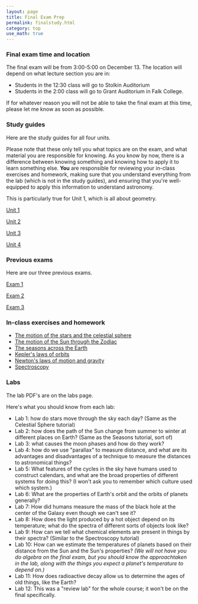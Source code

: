 ```yaml
---
layout: page
title: Final Exam Prep
permalink: finalstudy.html 
category: top
use_math: true
---
```


### Final exam time and location

The final exam will be from 3:00-5:00 on December 13. The location will depend on what lecture
section you are in:

* Students in the 12:30 class will go to Stolkin Auditorium
* Students in the 2:00 class will go to Grant Auditorium in Falk College.

If for whatever reason you will not be able 
to take the final exam at this time, please let me know as soon as possible.

### Study guides

Here are the study guides for all four units.

Please note that these only tell you what topics are on the exam, and what material you are responsible for knowing. As you know by now, there is a difference between knowing something
and knowing how to apply it to learn something else. **You** are responsible for reviewing your 
in-class exercises and homework, making sure that you understand everything from the lab (which is not
in the study guides), and ensuring that you're well-equipped to apply this information to understand astronomy.

This is particularly true for Unit 1, which is all about geometry. 

<a href="exam1study.html">Unit 1</a>

<a href="exam2study.html">Unit 2</a>

<a href="exam3study.html">Unit 3</a>

<a href="exam4study.html">Unit 4</a>

### Previous exams

Here are our three previous exams.

<a href="exam1-formA.pdf">Exam 1</a>

<a href="exam2-formA.pdf">Exam 2</a>

<a href="exam3-formA.pdf">Exam 3</a>

### In-class exercises and homework

* <a href="tutorials/celestial-sphere/celestial-sphere.pdf">The motion of the stars and the celestial sphere</a>
* <a href="tutorials/zodiac-motion/zodiac-motion.pdf">The motion of the Sun through the Zodiac</a>
* <a href="tutorials/the-seasons/the-seasons.pdf">The seasons across the Earth</a> 
* <a href="tutorials/keplers-laws/keplers-laws.pdf">Kepler's laws of orbits</a> 
* <a href="tutorials/newtons-laws-of-motion/newtons-laws-of-motion.pdf">Newton's laws of motion and gravity</a>
* <a href="tutorials/spectroscopy/spectroscopy.pdf">Spectroscopy</a>

### Labs

The lab PDF's are on the labs page.

Here's what you should know from each lab:

* Lab 1: how do stars move through the sky each day? (Same as the Celestial Sphere tutorial)
* Lab 2: how does the path of the Sun change from summer to winter at different places on Earth? (Same as the Seasons tutorial, sort of)
* Lab 3: what causes the moon phases and how do they work?
* Lab 4: how do we use "parallax" to measure distance, and what are its advantages and disadvantages of a technique to measure the distances to astronomical things?
* Lab 5: What features of the cycles in the sky have humans used to construct calendars, and what are the broad properties of different systems for doing this? (I won't ask you to remember which culture used which system.)
* Lab 6: What are the properties of Earth's orbit and the orbits of planets generally?
* Lab 7: How did humans measure the mass of the black hole at the center of the Galaxy even though we can't see it?
* Lab 8: How does the light produced by a hot object depend on its temperature; what do the spectra of different sorts of objects look like?
* Lab 9: How can we tell what chemical elements are present in things by their spectra? (Similar to the Spectroscopy tutorial)
* Lab 10: How can we estimate the temperatures of planets based on their distance from the Sun and the Sun's properties? *(We will not have you do algebra on the final exam, but you should know the approachtaken in the lab, along with the things you expect a planet's temperature to depend on.)*
* Lab 11: How does radioactive decay allow us to determine the ages of old things, like the Earth?
* Lab 12: This was a "review lab" for the whole course; it won't be on the final specifically.

